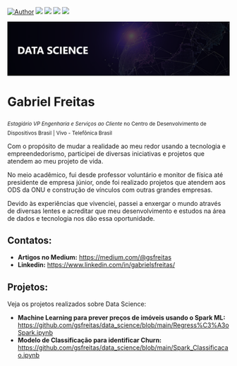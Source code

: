 [![Author](https://img.shields.io/badge/author-Gabriel_Freitas-purple.svg)](https://www.linkedin.com/in/gabrielsfreitas/) [![](https://img.shields.io/badge/python-3.7+-blue.svg)](https://www.python.org/downloads/) [![](https://img.shields.io/badge/Microsoft-Power_BI-yellow.svg)](https://powerbi.microsoft.com/pt-br/downloads/) [![](https://img.shields.io/badge/Oracle-SQL-orange.svg)](https://www.mysql.com/downloads/) [![](https://img.shields.io/badge/Apache-Spark-green.svg)]([https://powerbi.microsoft.com/pt-br/downloads/](https://spark.apache.org/))

<p align="center">
  <img src="banner.png" >
</p>

# Gabriel Freitas
<sub>*Estagiário VP Engenharia e Serviços ao Cliente* no Centro de Desenvolvimento de Dispositivos Brasil | Vivo - Telefônica Brasil</sub>

Com o propósito de mudar a realidade ao meu redor usando a tecnologia e empreendedorismo, participei de diversas iniciativas e projetos que atendem ao meu projeto de vida.

No meio acadêmico, fui desde professor voluntário e monitor de física até presidente de empresa júnior, onde foi realizado projetos que atendem aos ODS da ONU e construção de vínculos com outras grandes empresas.

Devido às experiências que vivenciei, passei a enxergar o mundo através de diversas lentes e acreditar que meu desenvolvimento e estudos na área de dados e tecnologia nos dão essa oportunidade.

## Contatos:
* **Artigos no Medium:** https://medium.com/@gsfreitas
* **Linkedin:** https://www.linkedin.com/in/gabrielsfreitas/

## Projetos:
Veja os projetos realizados sobre Data Science:

* **Machine Learning para prever preços de imóveis usando o Spark ML:** https://github.com/gsfreitas/data_science/blob/main/Regress%C3%A3oSpark.ipynb
* **Modelo de Classificação para identificar Churn:** https://github.com/gsfreitas/data_science/blob/main/Spark_Classificacao.ipynb

